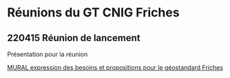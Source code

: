 # Réunions du GT CNIG Friches

## 220415 Réunion de lancement

Présentation pour la réunion

[MURAL expression des besoins et propositions pour le géostandard Friches](https://github.com/cnigfr/Friches/blob/main/r%C3%A9unions/220411_MURAL_GT%20CNIG%20FRICHES.png)


